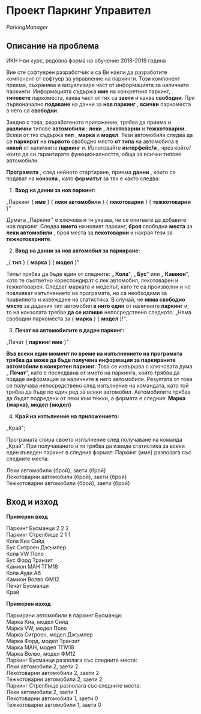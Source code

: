 # Проект Паркинг Управител

*ParkingManager*

## Описание на проблема

ИКН I-ви курс, редовна форма на обучение 2018-2019 година

Вие сте софтуерен разработчик и са Ви наели да разработите компонент от софтуер за управление на паркинги. Този компонент приема, съхранява и визуализира част от информацията за наличните паркинги. Информацията съдържа **име** на конкретния паркинг, **типовете** паркоместа, каква част от тях са **заети** и каква **свободни**. При първоначално **подаване** на данни за **нов паркинг** , **всички** паркоместа в него са **свободни**.

Заедно с това, разработеното приложение, трябва да приема и **различни** типове **автомобили** : **леки** , **лекотоварни** и **тежкотоварни**. Всеки от тях съдържа **тип** , **марка** и **модел**. Тези автомобили следва да се **паркират** на **първото** свободно място **от типа** на автомобила в **някой** от наличните **паркинг** и. Използвайте **интерфейс/и** , чрез който/които да си гарантирате функционалността, обща за всички типове автомобили.

**Програмата** , след нейното стартиране, приема **данни** , които се подават на **конзола** , като **форматът** за тях е както следва:

1. **Вход на данни за нов паркинг:** 

„Паркинг { **име** } { **леки автомобили** } { **лекотоварни** } { **тежкотоварни** }&quot;

Думата „Паркинг&quot; е ключова и тя указва, че се опитвате да добавите нов паркинг. Следва **името** на новият паркинг, **броя** свободни **места** за **леки автомобили** , броя места за **лекотоварни** и накрая тези за **тежкотоварните**.

2. **Вход на данни за нов автомобил за паркиране:** 

„{ **тип** } { **марка** } { **модел** }&quot;

Типът трябва да бъде един от следните: „ **Кола**&quot;, „ **Бус**&quot; или „ **Камион**&quot;, като те съответно кореспондират с лек автомобил, лекотоварен и тежкотоварен. Следват марката и моделът, като те са произволни и не повлияват изпълнението на програмата, но са необходими за правилното и извеждане на статистика. В случай, че **няма свободно място** за дадения тип автомобил **в нито един** от наличните **паркинг** и, то на конзолата трябва **да се изпише** непосредствено следното: „Няма свободни паркоместа за { **марка** } { **модел** }!&quot;.

3. **Печат на автомобилите в даден паркинг:** 

„Печат { **паркинг име** }&quot;

**Във всеки един момент по време на изпълнението на програмата трябва да може да бъде получена информация за паркираните автомобили в конкретен паркинг.** Това се извършва с ключовата дума „ **Печат**&quot;, като е последвана от името на паркинга, който трябва да подаде информация за наличните в него автомобили. Резултата от това се получава непосредствено след изпълнение на командата, като той трябва да бъде по един ред за всеки автомобил. Автомобилите трябва да бъдат подредени от леки към тежки, а формата е следния: **Марка {марка}, модел {модел}**

4. **Край на изпълнение на приложението:** 

„Край";

Програмата спира своето изпълнение след получаване на команда „Край&quot;. При получаването и тя трябва да изведе статистика за всеки един въведен паркинг в следния формат:
Паркинг {име} разполага със следните места:

Леки автомобили {брой}, заети {брой}  
Лекотоварни автомобили {брой}, заети {брой}  
Тежкотоварни автомобили {брой}, заети {брой}  

## Вход и изход

**Примерен вход**

Паркинг Бусманци 2 2 2  
Паркинг Стрелбище 2 1 1  
Кола Киа Сийд  
Бус Ситроен Джъмпер  
Кола VW Поло  
Бус Форд Транзит  
Камион МАН ТГМ18  
Кола Ауди А6  
Камион Волво ФМ12  
Печат Бусманци  
Край  

**Примерен изход**

Паркирани автомобили в паркинг Бусманци:  
Марка Киа, модел Сийд  
Марка VW, модел Поло  
Марка Ситроен, модел Джъмпер  
Марка Форд, модел Транзит  
Марка МАН, модел ТГМ18  
Марка Волво, модел ФМ12  
Паркинг Бусманци разполага със следните места:  
Леки автомобили 2, заети 2  
Лекотоварни автомобили 2, заети 2  
Тежкотоварни автомобили 2, заети 2  
Паркинг Стрелбище разполага със следните места:  
Леки автомобили 2, заети 1  
Лекотоварни автомобили 1, заети 0  
Тежкотоварни автомобили 1, заети 0  



